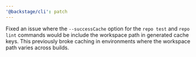 ```yaml
---
'@backstage/cli': patch
---
```


Fixed an issue where the `--successCache` option for the `repo test` and `repo lint` commands would be include the workspace path in generated cache keys. This previously broke caching in environments where the workspace path varies across builds.
